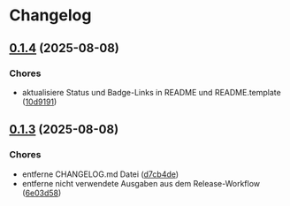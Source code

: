 # Changelog

## [0.1.4](https://github.com/bauer-group/automation-templates/compare/v0.1.3...v0.1.4) (2025-08-08)


### Chores

* aktualisiere Status und Badge-Links in README und README.template ([10d9191](https://github.com/bauer-group/automation-templates/commit/10d91911b84489e761648bd7f05f0a0c0b58b6d3))

## [0.1.3](https://github.com/bauer-group/automation-templates/compare/v0.1.2...v0.1.3) (2025-08-08)


### Chores

* entferne CHANGELOG.md Datei ([d7cb4de](https://github.com/bauer-group/automation-templates/commit/d7cb4de523c705f575d7a174d8a53cf1161afb28))
* entferne nicht verwendete Ausgaben aus dem Release-Workflow ([6e03d58](https://github.com/bauer-group/automation-templates/commit/6e03d5840b256859b2f522435d1796f82a0dadd6))
